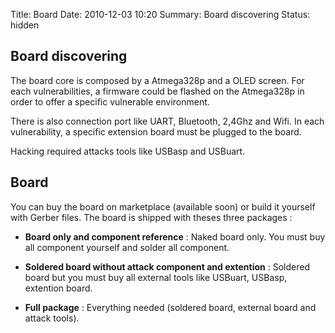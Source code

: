 Title: Board
Date: 2010-12-03 10:20
Summary: Board discovering
Status: hidden


## Board discovering
The board core is composed by a Atmega328p and a OLED screen. For each vulnerabilities, a firmware could be flashed on the Atmega328p in order to offer a specific vulnerable environment.

There is also connection port like UART, Bluetooth, 2,4Ghz and Wifi. In each vulnerability, a specific extension board must be plugged to the board.

Hacking required attacks tools like USBasp and USBuart.

## Board

You can buy the board on marketplace (available soon) or build it yourself with Gerber files.
The board is shipped with theses three packages :

* **Board only and component reference** : Naked board only. You must buy all component yourself and solder all component.

* **Soldered board without attack component and extention** : Soldered board but you must buy all external tools like USBuart, USBasp, extention board.

* **Full package** : Everything needed (soldered board, external board and attack tools).
